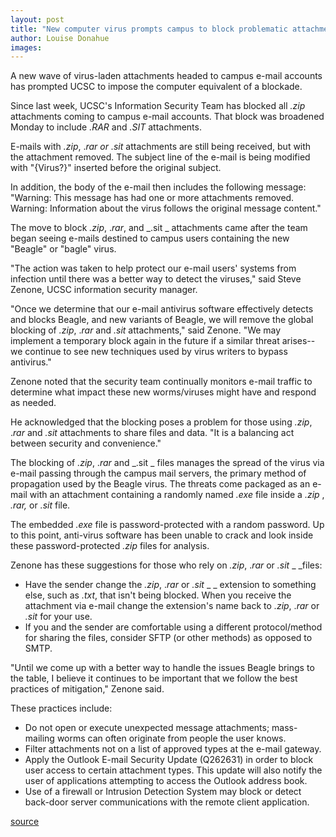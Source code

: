 ```yaml
---
layout: post
title: "New computer virus prompts campus to block problematic attachments"
author: Louise Donahue
images:
---
```


A new wave of virus-laden attachments headed to campus e-mail accounts has prompted UCSC to impose the computer equivalent of a blockade.

Since last week, UCSC's Information Security Team has blocked all _.zip_ attachments coming to campus e-mail accounts. That block was broadened Monday to include _.RAR_ and _.SIT_ attachments.

E-mails with _.zip_, ._rar or .sit_ attachments are still being received, but with the attachment removed. The subject line of the e-mail is being modified with "{Virus?}" inserted before the original subject.

In addition, the body of the e-mail then includes the following message: "Warning: This message has had one or more attachments removed. Warning: Information about the virus follows the original message content."   

The move to block _.zip_, ._rar_, and _.sit _ attachments came after the team began seeing e-mails destined to campus users containing the new "Beagle" or "bagle" virus.  

"The action was taken to help protect our e-mail users' systems from infection until there was a better way to detect the viruses," said Steve Zenone, UCSC information security manager.  

"Once we determine that our e-mail antivirus software effectively detects and blocks Beagle, and new variants of Beagle, we will remove the global blocking of _.zip_, ._rar_ and _.sit_ attachments," said Zenone. "We may implement a temporary block again in the future if a similar threat arises--we continue to see new techniques used by virus writers to bypass antivirus."  

Zenone noted that the security team continually monitors e-mail traffic to determine what impact these new worms/viruses might have and respond as needed.   

He acknowledged that the blocking poses a problem for those using _.zip_, ._rar_ and _.sit_ attachments to share files and data. "It is a balancing act between security and convenience."  

The blocking of _.zip_, ._rar_ and _.sit _ files manages the spread of the virus via e-mail passing through the campus mail servers, the primary method of propagation used by the Beagle virus. The threats come packaged as an e-mail with an attachment containing a randomly named _.exe_ file inside a _.zip_ , _.rar,_ or _.sit_ file.

The embedded _.exe_ file is password-protected with a random password. Up to this point, anti-virus software has been unable to crack and look inside these password-protected _.zip_ files for analysis.  
  
Zenone has these suggestions for those who rely on _.zip_, ._rar_ or _.sit_ _ _files:   

* Have the sender change the _.zip_, ._rar_ or _.sit_ _ _ extension to something else, such as _.txt_, that isn't being blocked. When you receive the attachment via e-mail change the extension's name back to _.zip_, ._rar_ or _.sit_ for your use.  
* If you and the sender are comfortable using a different protocol/method for sharing the files, consider SFTP (or other methods) as opposed to SMTP.  

"Until we come up with a better way to handle the issues Beagle brings to the table, I believe it continues to be important that we follow the best practices of mitigation," Zenone said.

These practices include:  

* Do not open or execute unexpected message attachments; mass-mailing worms can often originate from people the user knows.  
* Filter attachments not on a list of approved types at the e-mail gateway.   
* Apply the Outlook E-mail Security Update (Q262631) in order to block user access to certain attachment types. This update will also notify the user of applications attempting to access the Outlook address book.  
* Use of a firewall or Intrusion Detection System may block or detect back-door server communications with the remote client application.  

[source](http://www1.ucsc.edu/currents/03-04/03-15/zip.html "Permalink to zip")

